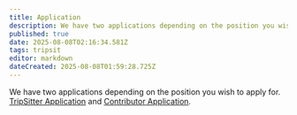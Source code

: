 ```yaml
---
title: Application
description: We have two applications depending on the position you wish to apply for. TripSitter Application and Contributor Application.
published: true
date: 2025-08-08T02:16:34.581Z
tags: tripsit
editor: markdown
dateCreated: 2025-08-08T01:59:28.725Z
---
```


We have two applications depending on the position you wish to apply for. [TripSitter Application](/en/tripsit/tripsitter-application) and [Contributor Application](/en/tripsit/contributor-application).